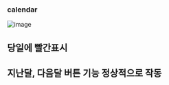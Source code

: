 ### calendar
![image](https://github.com/chlangus/calendar/assets/139041897/1a0a1003-b1fa-4f0a-bf7b-e73cecada7ad)
## 당일에 빨간표시
## 지난달, 다음달 버튼 기능 정상적으로 작동
